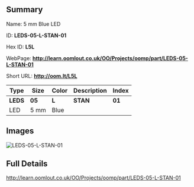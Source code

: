 

## Summary
 
Name:  5 mm Blue LED 

ID: __LEDS-05-L-STAN-01__

Hex ID: __L5L__

WebPage: __http://learn.oomlout.co.uk/OO/Projects/oomp/part/LEDS-05-L-STAN-01__

Short URL: __http://oom.lt/L5L__


| Type   | Size   | Color   | Description   | Index   |    
| ----- | ------   | ------   | -----   | ----   |    
| __LEDS__   					| __05__   					| __L__    						| __STAN__    					| __01__ |    
| LED		| 5 mm	| Blue		| 	| 	|

## Images
![LEDS-05-L-STAN-01](http://oomlout.com/oomp-gen/parts/LEDS-05-L-STAN-01/LEDS-05-L-STAN-01_420.jpg)

## Full Details

 http://learn.oomlout.co.uk/OO/Projects/oomp/part/LEDS-05-L-STAN-01

